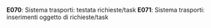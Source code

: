 **E070**: Sistema trasporti: testata richieste/task
**E071**: Sistema trasporti: inserimenti oggetto di richieste/task